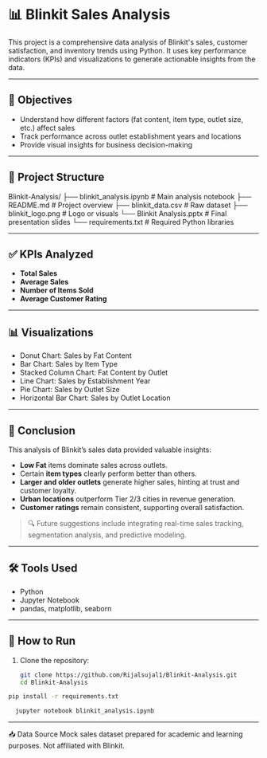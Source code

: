 # 📊 Blinkit Sales Analysis

This project is a comprehensive data analysis of Blinkit's sales, customer satisfaction, and inventory trends using Python. It uses key performance indicators (KPIs) and visualizations to generate actionable insights from the data.

---

## 🧠 Objectives

- Understand how different factors (fat content, item type, outlet size, etc.) affect sales
- Track performance across outlet establishment years and locations
- Provide visual insights for business decision-making

---

## 📁 Project Structure

Blinkit-Analysis/
├── blinkit_analysis.ipynb # Main analysis notebook
├── README.md # Project overview
├── blinkit_data.csv # Raw dataset
├── blinkit_logo.png # Logo or visuals
└── Blinkit Analysis.pptx # Final presentation slides
└── requirements.txt # Required Python libraries

---

## ✅ KPIs Analyzed

- **Total Sales**
- **Average Sales**
- **Number of Items Sold**
- **Average Customer Rating**

---

## 📊 Visualizations

- Donut Chart: Sales by Fat Content
- Bar Chart: Sales by Item Type
- Stacked Column Chart: Fat Content by Outlet
- Line Chart: Sales by Establishment Year
- Pie Chart: Sales by Outlet Size
- Horizontal Bar Chart: Sales by Outlet Location

---

## 📌 Conclusion

This analysis of Blinkit’s sales data provided valuable insights:

- **Low Fat** items dominate sales across outlets.
- Certain **item types** clearly perform better than others.
- **Larger and older outlets** generate higher sales, hinting at trust and customer loyalty.
- **Urban locations** outperform Tier 2/3 cities in revenue generation.
- **Customer ratings** remain consistent, supporting overall satisfaction.

> 🔍 Future suggestions include integrating real-time sales tracking, segmentation analysis, and predictive modeling.

---

## 🛠️ Tools Used

- Python
- Jupyter Notebook
- pandas, matplotlib, seaborn

---

## 🚀 How to Run

1. Clone the repository:
   ```bash
   git clone https://github.com/Rijalsujal1/Blinkit-Analysis.git
   cd Blinkit-Analysis
    ```
  ```bash
  pip install -r requirements.txt
 ```
```bash
  jupyter notebook blinkit_analysis.ipynb
 ```
---
📥 Data Source
Mock sales dataset prepared for academic and learning purposes. Not affiliated with Blinkit.
